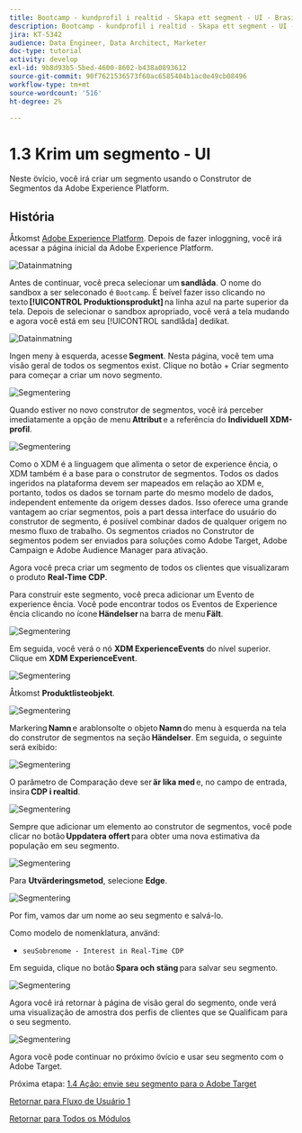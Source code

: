 ```yaml
---
title: Bootcamp - kundprofil i realtid - Skapa ett segment - UI - Brasilien
description: Bootcamp - kundprofil i realtid - Skapa ett segment - UI - Brasilien
jira: KT-5342
audience: Data Engineer, Data Architect, Marketer
doc-type: tutorial
activity: develop
exl-id: 9b8d93b5-5bed-4600-8602-b438a0893612
source-git-commit: 90f7621536573f60ac6585404b1ac0e49cb08496
workflow-type: tm+mt
source-wordcount: '516'
ht-degree: 2%

---
```


# 1.3 Krim um segmento - UI

Neste övício, você irá criar um segmento usando o Construtor de Segmentos da Adobe Experience Platform.

## História

Åtkomst [Adobe Experience Platform](https://experience.adobe.com/platform). Depois de fazer inloggning, você irá acessar a página inicial da Adobe Experience Platform.

![Datainmatning](./images/home.png)

Antes de continuar, você preca selecionar um **sandlåda**. O nome do sandbox a ser seleconado é ``Bootcamp``. É beível fazer isso clicando no texto **[!UICONTROL Produktionsprodukt]** na linha azul na parte superior da tela. Depois de selecionar o sandbox apropriado, você verá a tela mudando e agora você está em seu [!UICONTROL sandlåda] dedikat.

![Datainmatning](./images/sb1.png)

Ingen meny à esquerda, acesse **Segment**. Nesta página, você tem uma visão geral de todos os segmentos exist. Clique no botão + Criar segmento para começar a criar um novo segmento.

![Segmentering](./images/menuseg.png)

Quando estiver no novo construtor de segmentos, você irá perceber imediatamente a opção de menu **Attribut** e a referência do **Individuell XDM-profil**.

![Segmentering](./images/segmentationui.png)

Como o XDM é a linguagem que alimenta o setor de experience ência, o XDM também é a base para o construtor de segmentos. Todos os dados ingeridos na plataforma devem ser mapeados em relação ao XDM e, portanto, todos os dados se tornam parte do mesmo modelo de dados, independent entemente da origem desses dados. Isso oferece uma grande vantagem ao criar segmentos, pois a part dessa interface do usuário do construtor de segmento, é posiível combinar dados de qualquer origem no mesmo fluxo de trabalho. Os segmentos criados no Construtor de segmentos podem ser enviados para soluções como Adobe Target, Adobe Campaign e Adobe Audience Manager para ativação.

Agora você preca criar um segmento de todos os clientes que visualizaram o produto **Real-Time CDP**.

Para construir este segmento, você preca adicionar um Evento de experience ência. Você pode encontrar todos os Eventos de Experience ência clicando no ícone **Händelser** na barra de menu **Fält**.

![Segmentering](./images/findee.png)

Em seguida, você verá o nó **XDM ExperienceEvents** do nível superior. Clique em **XDM ExperienceEvent**.

![Segmentering](./images/see.png)

Åtkomst **Produktlisteobjekt**.

![Segmentering](./images/plitems.png)

Markering **Namn** e arablonsolte o objeto **Namn** do menu à esquerda na tela do construtor de segmentos na seção **Händelser**. Em seguida, o seguinte será exibido:

![Segmentering](./images/eewebpdtlname.png)

O parâmetro de Comparação deve ser **är lika med** e, no campo de entrada, insira **CDP i realtid**.

![Segmentering](./images/pv.png)

Sempre que adicionar um elemento ao construtor de segmentos, você pode clicar no botão **Uppdatera offert** para obter uma nova estimativa da população em seu segmento.

![Segmentering](./images/refreshest.png)

Para **Utvärderingsmetod**, selecione **Edge**.

![Segmentering](./images/evedge.png)

Por fim, vamos dar um nome ao seu segmento e salvá-lo.

Como modelo de nomenklatura, använd:

- `seuSobrenome - Interest in Real-Time CDP`

Em seguida, clique no botão **Spara och stäng** para salvar seu segmento.

![Segmentering](./images/segmentname.png)

Agora você irá retornar à página de visão geral do segmento, onde verá uma visualização de amostra dos perfis de clientes que se Qualificam para o seu segmento.

![Segmentering](./images/savedsegment.png)

Agora você pode continuar no próximo övício e usar seu segmento com o Adobe Target.

Próxima etapa: [1.4 Ação: envie seu segmento para o Adobe Target](./ex4.md)

[Retornar para Fluxo de Usuário 1](./uc1.md)

[Retornar para Todos os Módulos](../../overview.md)
